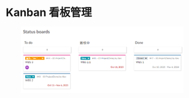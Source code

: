 # Kanban 看板管理

<figure><img src="../.gitbook/assets/image (15).png" alt=""><figcaption></figcaption></figure>
